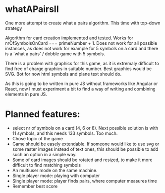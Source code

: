# whatAPairsII
One more attempt to create what a pairs algorithm. This time with top-down strategy

Algorithm for card creation implemented and tested. Works for nrOfSymbolsOnCard === primeNumber + 1.
Does not work for all possible instances, as does not work for example for 5 symbols on a card and 
there is a 'what a pairs' / dobble game with 5 symbols. 

There is a problem with graphics for this game, as it is extremaly difficult to find free of charge graphics in suitable number.
Best graphics would be SVG. Bot for now html symbols and plane text should do. 

As this is going to be written in pure JS without frameworks like Angular or React, now I must experiment a bit to find 
a way of writing and combining elements in pure JS.


# Planned features:
* select nr of symbols on a card (4, 6 or 8). Next possible solution is with 11 symbols, and this needs 133 symbols. Too much.
* Chose topic of the game
* Game should be easely extendable. If someone would like to use svg or some raster images instead of text ones, this should be possible to 
add such an option in a simple way.
* Some of card images should be rotated and resized, to make it more difficult to find matching symbols
* An multiuser mode on the same machine.
* Single player mode: playing with computer
* Single player mode: player finds pairs, where computer measures time
* Remember best score
